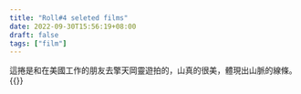 ```yaml
---
title: "Roll#4 seleted films"
date: 2022-09-30T15:56:19+08:00
draft: false
tags: ["film"]
---
```

這捲是和在美國工作的朋友去擎天岡靈遊拍的，山真的很美，體現出山脈的線條。
{{<gallery roll-4-seleted-films>}}




